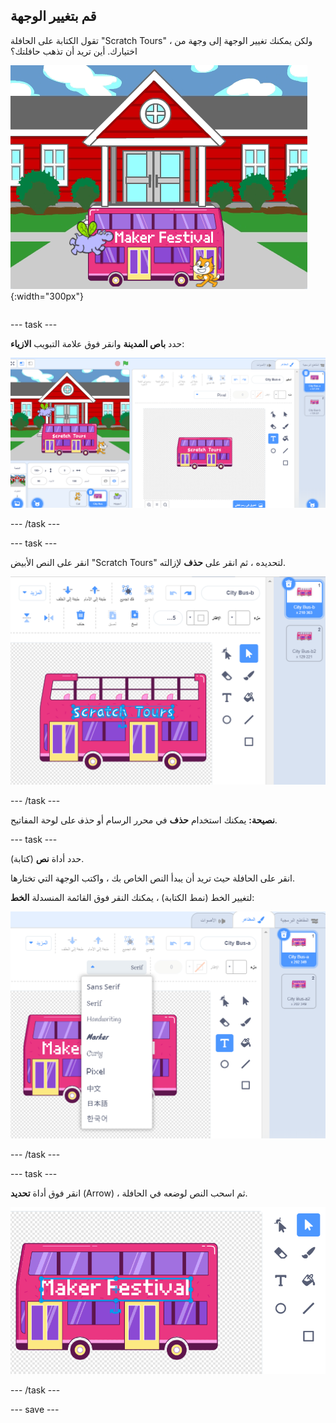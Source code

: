 ## قم بتغيير الوجهة

<div style="display: flex; flex-wrap: wrap">
<div style="flex-basis: 200px; flex-grow: 1; margin-right: 15px;">
تقول الكتابة على الحافلة "Scratch Tours" ، ولكن يمكنك تغيير الوجهة إلى وجهة من اختيارك. أين تريد أن تذهب حافلتك؟  
</div>
<div>

![الحافلة التي بها نص "مهرجان صانع".](images/maker-bus.png){:width="300px"}

</div>
</div>

--- task ---

حدد **باص المدينة** وانقر فوق علامة التبويب **الازياء**:

![الزي في محرر الرسام.](images/costumes-bus-sprite-highlighted.png)

--- /task ---

--- task ---

انقر على النص الأبيض "Scratch Tours" لتحديده ، ثم انقر على **حذف** لإزالته.

![](images/bus-delete-text.png)

--- /task ---

**نصيحة:** يمكنك استخدام **حذف** في محرر الرسام أو <kbd>حذف</kbd> على لوحة المفاتيح.

--- task ---

حدد أداة **نص** (كتابة).

انقر على الحافلة حيث تريد أن يبدأ النص الخاص بك ، واكتب الوجهة التي تختارها.

لتغيير الخط (نمط الكتابة) ، يمكنك النقر فوق القائمة المنسدلة **الخط**:

![تم تحديد قائمة "الخط" في منتصف الجزء العلوي من محرر الرسام.](images/bus-text-font.png)

--- /task ---

--- task ---

انقر فوق أداة **تحديد** (Arrow) ، ثم اسحب النص لوضعه في الحافلة.

![](images/bus-destination-centered.png)

--- /task ---

--- save ---
